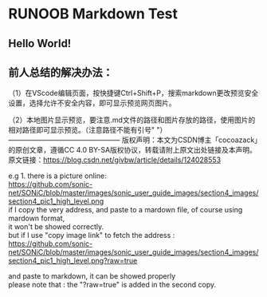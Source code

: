 # RUNOOB Markdown Test
## Hello World!



## 前人总结的解决办法：

（1）在VScode编辑页面，按快捷键Ctrl+Shift+P，搜索markdown更改预览安全设置，选择允许不安全内容，即可显示预览网页图片。  

（2）本地图片显示预览，要注意.md文件的路径和图片存放的路径，使用图片的相对路径即可显示预览。（注意路径不能有引号" "）  
————————————————
版权声明：本文为CSDN博主「cocoazack」的原创文章，遵循CC 4.0 BY-SA版权协议，转载请附上原文出处链接及本声明。  
原文链接：https://blog.csdn.net/givbw/article/details/124028553  

e.g 1. there is a picture online:   
https://github.com/sonic-net/SONiC/blob/master/images/sonic_user_guide_images/section4_images/section4_pic1_high_level.png  
if I copy the very address, and paste to a mardown file, of course using mardown format,  
it won't be showed correctly.  
but if I use "copy image link" to fetch the address :  
https://github.com/sonic-net/SONiC/blob/master/images/sonic_user_guide_images/section4_images/section4_pic1_high_level.png?raw=true  

and paste to markdown, it can be showed properly  
please note that : the "?raw=true" is added in the second copy.  
